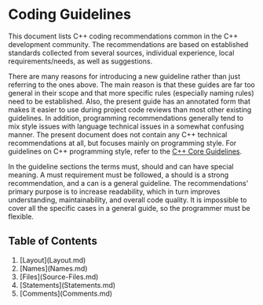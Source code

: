 <!-- SPDX-License-Identifier: GPL-3.0-or-later -->
<!-- SPDX-FileCopyrightText: Copyright © VirtualFluids Project contributors, see AUTHORS.md in root folder -->
# Coding Guidelines

This document lists C++ coding recommendations common in the C++ development community. The recommendations are based on established standards collected from several sources, individual experience, local requirements/needs, as well as suggestions.

There are many reasons for introducing a new guideline rather than just referring to the ones above. The main reason is that these guides are far too general in their scope and that more specific rules (especially naming rules) need to be established. Also, the present guide has an annotated form that makes it easier to use during project code reviews than most other existing guidelines. In addition, programming recommendations generally tend to mix style issues with language technical issues in a somewhat confusing manner. The present document does not contain any C++ technical recommendations at all, but focuses mainly on programming style. For guidelines on C++ programming style, refer to the [C++ Core Guidelines](https://isocpp.github.io/CppCoreGuidelines/CppCoreGuidelines).

In the guideline sections the terms must, should and can have special meaning. A must requirement must be followed, a should is a strong recommendation, and a can is a general guideline.
The recommendations' primary purpose is to increase readability, which in turn improves understanding, maintainability, and overall code quality. It is impossible to cover all the specific cases in a general guide, so the programmer must be flexible.

## Table of Contents
1. <!-- DOXYGEN_MAKE_REF -->[Layout](Layout.md)
2. <!-- DOXYGEN_MAKE_REF -->[Names](Names.md)
3. <!-- DOXYGEN_MAKE_REF -->[Files](Source-Files.md)
4. <!-- DOXYGEN_MAKE_REF -->[Statements](Statements.md)
5. <!-- DOXYGEN_MAKE_REF -->[Comments](Comments.md)

